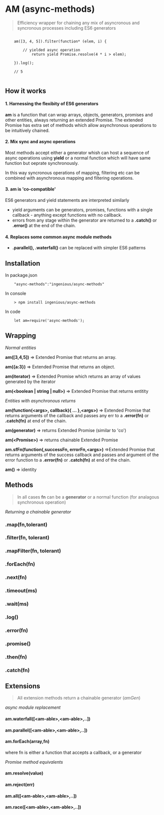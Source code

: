 #  AM (async-methods)
>Efficiency wrapper for chaining any mix of asyncronous and syncronous processes including  ES6 generators

```

	am([3, 4, 5]).filter(function* (elem, i) {
	
		// yielded async operation
    		return yield Promise.resolve(4 * i > elem);
	
	}).log();
  	
	// 5
  	
```
## How it works

#### 1. Harnessing the flexibity of ES6 generators
**am** is a function that can wrap arrays, objects, generators, promises and other entities, always returning an extended Promise.  The extended Promise has extra set of methods which allow asynchronous operations to be intuitively chained.  

#### 2. Mix sync and async operations
Most methods accept either a generator whish can host a sequence of async operations using **yield** or a normal function which will have same function but oeprate synchronously.

In this way syncronous operations of mapping, filtering etc can be combined with asynchronous mapping and filtering operations.

#### 3. am is 'co-compatible'
ES6 generators and yield statements are interpreted similarly

- yield arguments can be generators, promises, functions with a single callback - anything except functions with no callback.
- errors from any stage within the generator are returned to a **.catch()** or **.error()** at the end of the chain.

#### 4.  Replaces some common async module methods 
- **.parallel(), .waterfall()** can be replaced with simpler ES6 patterns
 
## Installation
In package.json

```
	"async-methods":"ingenious/async-methods"
```

In console

```
	> npm install ingenious/async-methods
```
In code

```
	let am=require('async-methods');
```
## Wrapping

*Normal entities*

**am([3,4,5])** => Extended Promise that returns an array.

**am({a:3})** => Extended Promise that returns an object.

**am(iterator)**  => Extended Promise which returns an array of values generated by the iterator

**am(&lt;boolean | string | null&gt;)** => Extended Promise that returns entitity

*Entities with asynchronous returns*

**am(function(&lt;args&gt;, callback){ ... },&lt;args&gt;)** => Extended Promise that returns arguments of the callback and passes any err to a **.error(fn)**  or **.catch(fn)** at end of the chain.

**am(generator)**  => returns Extended Promise (similar to 'co')

**am(&lt;Promise&gt;)**  => returns chainable Extended Promise

**am.sfFn(function(<args>,successFn, errorFn,&lt;args&gt;)** =>Extended Promise that returns arguments of the success callback and passes and argument of the error function to a **.error(fn)**  or **.catch(fn)** at end of the chain.

**am(<Extended Promise>)** => identity

## Methods

> In all cases **fn** can be a **generator** or a normal function (for analagous synchronous operation)

*Returning a chainable generator*
### .map(fn,tolerant)

### .filter(fn, tolerant)

### .mapFilter(fn, tolerant)

### .forEach(fn)

### .next(fn)

### .timeout(ms)
### .wait(ms)

### .log()

### .error(fn)

### .promise() 

### .then(fn)

### .catch(fn)

## Extensions 

>All extension methods return a chainable generator (*amGen*)

*async module replacement*

#### am.waterfall([&lt;am-able>,&lt;am-able>,..])
#### am.parallel([&lt;am-able>,&lt;am-able>,..])
#### am.forEach(array,fn) 
where fn is either a function that accepts a callback, or a generator



*Promise method equivalents*

#### am.resolve(value)
#### am.reject(err)
#### am.all([&lt;am-able>,&lt;am-able>,..])
#### am.race([&lt;am-able&gt;,&lt;am-able&gt;,..])


